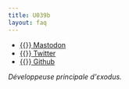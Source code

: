 ```yaml
---
title: U039b
layout: faq
---
```


* [{{<fa fa-mastodon>}} Mastodon](https://mastodon.social@U039b")
* [{{<fa fa-twitter>}} Twitter](https://twitter.com/U039b")
* [{{<fa fa-github>}} Github](https://github.com/U039b)

*Développeuse principale d’εxodus.*
